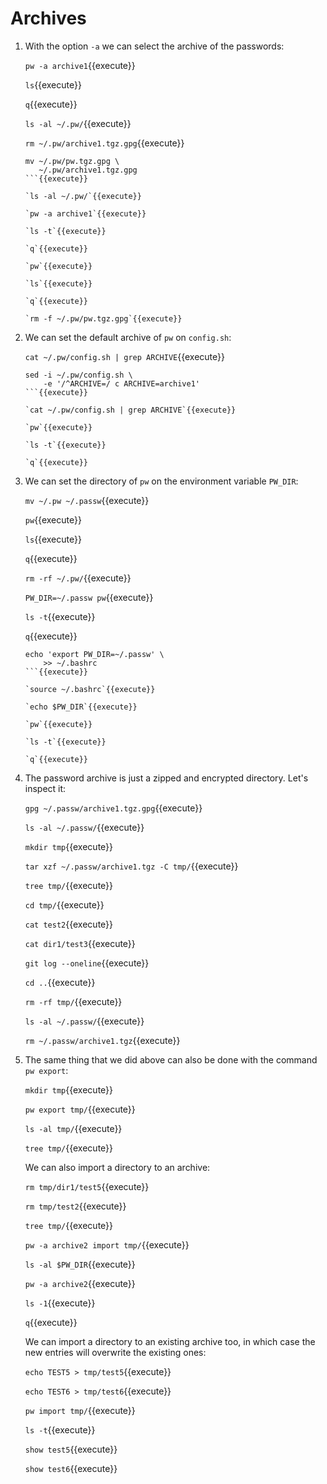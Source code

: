 # Archives
      
1. With the option `-a` we can select the archive of the passwords:

   `pw -a archive1`{{execute}}
   
   `ls`{{execute}}
   
   `q`{{execute}}
   
   `ls -al ~/.pw/`{{execute}}
   
   `rm ~/.pw/archive1.tgz.gpg`{{execute}}
   
   ```
   mv ~/.pw/pw.tgz.gpg \
      ~/.pw/archive1.tgz.gpg
   ```{{execute}}

   `ls -al ~/.pw/`{{execute}}
   
   `pw -a archive1`{{execute}}
   
   `ls -t`{{execute}}
   
   `q`{{execute}}
   
   `pw`{{execute}}
   
   `ls`{{execute}}
   
   `q`{{execute}}
   
   `rm -f ~/.pw/pw.tgz.gpg`{{execute}}
   
2. We can set the default archive of `pw` on `config.sh`:

   `cat ~/.pw/config.sh | grep ARCHIVE`{{execute}}
   
   ```
   sed -i ~/.pw/config.sh \
       -e '/^ARCHIVE=/ c ARCHIVE=archive1'
   ```{{execute}}
   
   `cat ~/.pw/config.sh | grep ARCHIVE`{{execute}}
   
   `pw`{{execute}}
   
   `ls -t`{{execute}}
   
   `q`{{execute}}
   
3. We can set the directory of `pw` on the environment variable
   `PW_DIR`:

   `mv ~/.pw ~/.passw`{{execute}}
   
   `pw`{{execute}}
   
   `ls`{{execute}}
   
   `q`{{execute}}
   
   `rm -rf ~/.pw/`{{execute}}
   
   `PW_DIR=~/.passw pw`{{execute}}

   `ls -t`{{execute}}
   
   `q`{{execute}}
   
   ```
   echo 'export PW_DIR=~/.passw' \
       >> ~/.bashrc
   ```{{execute}}
   
   `source ~/.bashrc`{{execute}}
   
   `echo $PW_DIR`{{execute}}
   
   `pw`{{execute}}

   `ls -t`{{execute}}
   
   `q`{{execute}}
   
4. The password archive is just a zipped and encrypted
   directory. Let's inspect it:
   
   `gpg ~/.passw/archive1.tgz.gpg`{{execute}}

   `ls -al ~/.passw/`{{execute}}
   
   `mkdir tmp`{{execute}}
   
   `tar xzf ~/.passw/archive1.tgz -C tmp/`{{execute}}
   
   `tree tmp/`{{execute}}
   
   `cd tmp/`{{execute}}
   
   `cat test2`{{execute}}
   
   `cat dir1/test3`{{execute}}
   
   `git log --oneline`{{execute}}
   
   `cd ..`{{execute}}
   
   `rm -rf tmp/`{{execute}}
   
   `ls -al ~/.passw/`{{execute}}
   
   `rm ~/.passw/archive1.tgz`{{execute}}

5. The same thing that we did above can also be done with the command
   `pw export`:
   
   `mkdir tmp`{{execute}}
   
   `pw export tmp/`{{execute}}
   
   `ls -al tmp/`{{execute}}
   
   `tree tmp/`{{execute}}
   
   We can also import a directory to an archive:
   
   `rm tmp/dir1/test5`{{execute}}
   
   `rm tmp/test2`{{execute}}
   
   `tree tmp/`{{execute}}
   
   `pw -a archive2 import tmp/`{{execute}}
   
   `ls -al $PW_DIR`{{execute}}
   
   `pw -a archive2`{{execute}}
   
   `ls -1`{{execute}}
   
   `q`{{execute}}
   
   We can import a directory to an existing archive too, in which case
   the new entries will overwrite the existing ones:
   
   `echo TEST5 > tmp/test5`{{execute}}
   
   `echo TEST6 > tmp/test6`{{execute}}
   
   `pw import tmp/`{{execute}}
   
   `ls -t`{{execute}}
   
   `show test5`{{execute}}
   
   `show test6`{{execute}}
